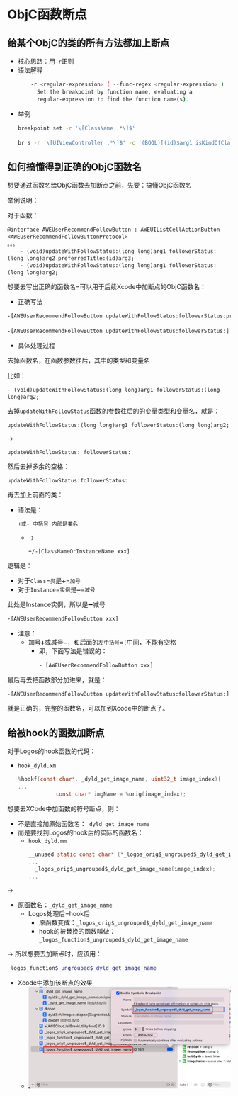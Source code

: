 # ObjC函数断点

## 给某个ObjC的类的所有方法都加上断点

* 核心思路：用`-r`正则
* 语法解释
  ```bash
      -r <regular-expression> ( --func-regex <regular-expression> )
        Set the breakpoint by function name, evaluating a
        regular-expression to find the function name(s).
  ```
* 举例
  ```bash
  breakpoint set -r '\[ClassName .*\]$'

  br s -r '\[UIViewController .*\]$' -c '(BOOL)[(id)$arg1 isKindOfClass:[CustomVC class]]'
  ```

## 如何搞懂得到正确的ObjC函数名

想要通过函数名给ObjC函数去加断点之前，先要：搞懂ObjC函数名

举例说明：

对于函数：

```objc
@interface AWEUserRecommendFollowButton : AWEUIListCellActionButton <AWEUserRecommendFollowButtonProtocol>
。。。
    - (void)updateWithFollowStatus:(long long)arg1 followerStatus:(long long)arg2 preferredTitle:(id)arg3;
    - (void)updateWithFollowStatus:(long long)arg1 followerStatus:(long long)arg2;
```

想要去写出正确的函数名=可以用于后续Xcode中加断点的ObjC函数名：

* 正确写法

```bash
-[AWEUserRecommendFollowButton updateWithFollowStatus:followerStatus:preferredTitle:]

-[AWEUserRecommendFollowButton updateWithFollowStatus:followerStatus:]
```

* 具体处理过程

去掉函数名，在函数参数往后，其中的类型和变量名

比如：

```objc
- (void)updateWithFollowStatus:(long long)arg1 followerStatus:(long long)arg2;
```

去掉`updateWithFollowStatus`函数的参数往后的的变量类型和变量名，就是：

```objc
updateWithFollowStatus:(long long)arg1 followerStatus:(long long)arg2;
```

->

```objc
updateWithFollowStatus: followerStatus:
```

然后去掉多余的空格：

```objc
updateWithFollowStatus:followerStatus:
```

再去加上前面的类：

* 语法是：
  ```bash
  +或- 中括号 内部是类名
  ```
  * ->
    ```bash
    +/-[ClassNameOrInstanceName xxx]
    ```

逻辑是：

* 对于`Class`=`类`是`➕`=`加号`
* 对于`Instance`=`实例`是`➖`=`减号`

此处是Instance实例，所以是➖减号

```bash
-[AWEUserRecommendFollowButton xxx]
```

* 注意：
  * 加号`➕`或减号`➖`，和后面的`左中括号`=`[`中间，不能有空格
    * 即，下面写法是错误的：
      ```bash
      - [AWEUserRecommendFollowButton xxx]
      ```

最后再去把函数部分加进来，就是：

```objc
-[AWEUserRecommendFollowButton updateWithFollowStatus:followerStatus:]
```

就是正确的，完整的函数名，可以加到Xcode中的断点了。

## 给被hook的函数加断点

对于Logos的hook函数的代码：

* `hook_dyld.xm`
  ```c
  %hookf(const char*, _dyld_get_image_name, uint32_t image_index){
  ...
              const char* imgName = %orig(image_index);
  ```

想要去XCode中加函数的符号断点，则：

* 不是直接加原始函数名：`_dyld_get_image_name`
* 而是要找到Logos的hook后的实际的函数名：
  * `hook_dyld.mm`
    ```c
    __unused static const char* (*_logos_orig$_ungrouped$_dyld_get_image_name)(uint32_t image_index); __unused static const char* _logos_function$_ungrouped$_dyld_get_image_name(uint32_t image_index){
    ...
      _logos_orig$_ungrouped$_dyld_get_image_name(image_index);
    ...
    ```

-> 

* 原函数名：`_dyld_get_image_name`
  * Logos处理后=hook后
    * 原函数变成：`_logos_orig$_ungrouped$_dyld_get_image_name`
    * hook的被替换的函数叫做：`_logos_function$_ungrouped$_dyld_get_image_name`

-> 所以想要去加断点时，应该用：

```bash
_logos_function$_ungrouped$_dyld_get_image_name
```

* Xcode中添加该断点的效果
  * ![xcode_logos_function_add_br](../assets/img/xcode_logos_function_add_br.png)
